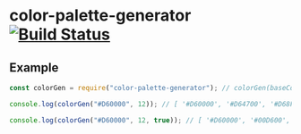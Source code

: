 # color-palette-generator [![Build Status](https://travis-ci.org/Dr-TIS/color-palette-generator.svg?branch=master)](https://travis-ci.org/Dr-TIS/color-palette-generator)

## Example

```js
const colorGen = require("color-palette-generator"); // colorGen(baseColor, numberOfColorsToGenerate, mixOutput)

console.log(colorGen("#D60000", 12)); // [ '#D60000', '#D64700', '#D68F00', '#D6D600', '#8FD600', '#47D600', '#00D600', '#00D647', '#00D68F', '#00D6D6', '#008FD6', '#0047D6' ]

console.log(colorGen("#D60000", 12, true)); // [ '#D60000', '#00D600', '#D64700', '#00D647', '#D68F00', '#00D68F', '#D6D600', '#00D6D6', '#8FD600', '#008FD6', '#47D600', '#0047D6' ]
```

